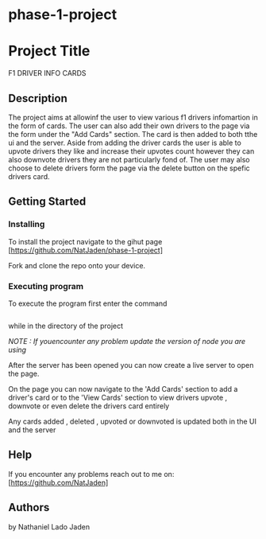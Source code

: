 # phase-1-project
# Project Title
F1 DRIVER INFO CARDS

## Description
The project aims at allowinf the user to view various f1 drivers infomartion in the form of cards.
The user can also add their own drivers to the page via the form under the "Add Cards" section. The card is then added to both tthe ui and the server.
Aside from adding the driver cards the user is able to upvote drivers they like and increase their upvotes count however they can also downvote drivers they are not particularly fond of.
The user may also choose to delete drivers form the page via the delete button on the spefic drivers card.

## Getting Started
### Installing
To install the project navigate to the gihut page [https://github.com/NatJaden/phase-1-project] 

Fork and clone the repo onto your device.
### Executing program
To execute the program first enter the command 
```json-server --watch db.json
```  
while in the directory of the project 

*NOTE : If youencounter any problem update the version of node you are using*

After the server has been opened you can now create a live server to open the page.

On the page you can now navigate to the 'Add Cards' section to add a driver's card or to the 'View Cards' section to view drivers upvote , downvote or even delete the drivers card entirely 

Any cards added , deleted , upvoted or downvoted is updated both in the UI and the server

## Help

If you encounter any problems reach out to me on: [https://github.com/NatJaden]

## Authors

by Nathaniel Lado Jaden










